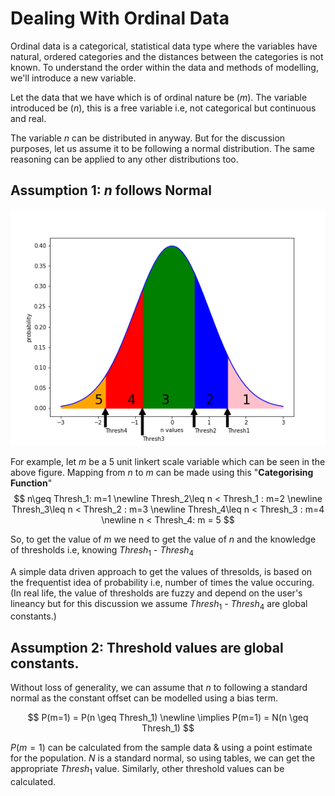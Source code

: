 # Dealing With Ordinal Data
Ordinal data is a categorical, statistical data type where the variables have natural, ordered categories and the distances between the categories is not known. To understand the order within the data and methods of modelling, we'll introduce a new variable.

Let the data that we have which is of ordinal nature be ($m$). The variable introduced be ($n$), this is a free variable i.e, not categorical but continuous and real.

The variable $n$ can be distributed in anyway. But for the discussion purposes, let us assume it to be following a normal distribution. The same reasoning can be applied to any other distributions too.

## Assumption 1: $n$ follows Normal

![](/images/2020-02-11/normal_img.png "Bad Diagram, Sorry! :sweat_smile:")

For example, let $m$ be a 5 unit linkert scale variable which can be seen in the above figure. Mapping from $n$ to $m$ can be made using this "**Categorising Function**"
$$
    n\geq Thresh_1: m=1 \newline
    Thresh_2\leq n < Thresh_1 : m=2 \newline
    Thresh_3\leq n < Thresh_2 : m=3 \newline
    Thresh_4\leq n < Thresh_3 : m=4 \newline
    n < Thresh_4: m = 5
$$

So, to get the value of $m$ we need to get the value of $n$ and the knowledge of thresholds i.e, knowing $Thresh_1$ - $Thresh_4$

A simple data driven approach to get the values of thresolds, is based on the frequentist idea of probability i.e, number of times the value occuring. (In real life, the value of thresholds are fuzzy and depend on the user's lineancy but for this discussion we assume $Thresh_1$ - $Thresh_4$ are global constants.)

## Assumption 2: Threshold values are global constants.

Without loss of generality, we can assume that $n$ to following a standard normal as the constant offset can be modelled using a bias term.

$$
    P(m=1) = P(n \geq Thresh_1) \newline
    \implies P(m=1) = N(n \geq Thresh_1)
$$

$P(m=1)$ can be calculated from the sample data & using a point estimate for the population. $N$ is a standard normal, so using tables, we can get the appropriate $Thresh_1$ value. Similarly, other threshold values can be calculated.